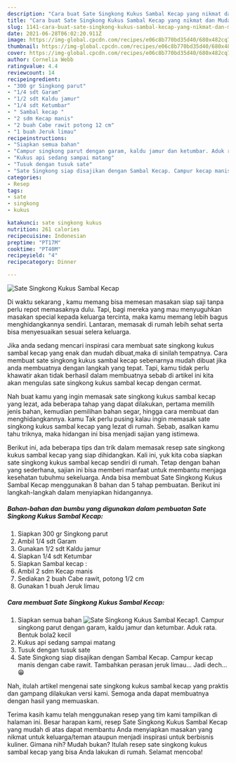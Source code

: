```yaml
---
description: "Cara buat Sate Singkong Kukus Sambal Kecap yang nikmat dan Mudah Dibuat"
title: "Cara buat Sate Singkong Kukus Sambal Kecap yang nikmat dan Mudah Dibuat"
slug: 1141-cara-buat-sate-singkong-kukus-sambal-kecap-yang-nikmat-dan-mudah-dibuat
date: 2021-06-28T06:02:20.911Z
image: https://img-global.cpcdn.com/recipes/e06c8b770bd35d40/680x482cq70/sate-singkong-kukus-sambal-kecap-foto-resep-utama.jpg
thumbnail: https://img-global.cpcdn.com/recipes/e06c8b770bd35d40/680x482cq70/sate-singkong-kukus-sambal-kecap-foto-resep-utama.jpg
cover: https://img-global.cpcdn.com/recipes/e06c8b770bd35d40/680x482cq70/sate-singkong-kukus-sambal-kecap-foto-resep-utama.jpg
author: Cornelia Webb
ratingvalue: 4.4
reviewcount: 14
recipeingredient:
- "300 gr Singkong parut"
- "1/4 sdt Garam"
- "1/2 sdt Kaldu jamur"
- "1/4 sdt Ketumbar"
- " Sambal kecap "
- "2 sdm Kecap manis"
- "2 buah Cabe rawit potong 12 cm"
- "1 buah Jeruk limau"
recipeinstructions:
- "Siapkan semua bahan"
- "Campur singkong parut dengan garam, kaldu jamur dan ketumbar. Aduk rata. Bentuk bola2 kecil"
- "Kukus api sedang sampai matang"
- "Tusuk dengan tusuk sate"
- "Sate Singkong siap disajikan dengan Sambal Kecap. Campur kecap manis dengan cabe rawit. Tambahkan perasan jeruk limau... Jadi dech... 😁"
categories:
- Resep
tags:
- sate
- singkong
- kukus

katakunci: sate singkong kukus 
nutrition: 261 calories
recipecuisine: Indonesian
preptime: "PT17M"
cooktime: "PT40M"
recipeyield: "4"
recipecategory: Dinner

---
```



![Sate Singkong Kukus Sambal Kecap](https://img-global.cpcdn.com/recipes/e06c8b770bd35d40/680x482cq70/sate-singkong-kukus-sambal-kecap-foto-resep-utama.jpg)

Di waktu  sekarang , kamu memang bisa memesan masakan siap saji tanpa perlu repot memasaknya dulu. Tapi, bagi mereka yang mau menyuguhkan masakan special kepada keluarga tercinta, maka kamu memang lebih bagus menghidangkannya sendiri. Lantaran, memasak di rumah lebih sehat serta bisa menyesuaikan sesuai selera keluarga.

Jika anda sedang mencari inspirasi cara membuat sate singkong kukus sambal kecap yang enak dan mudah dibuat,maka di sinilah tempatnya. Cara membuat sate singkong kukus sambal kecap  sebenarnya mudah dibuat jika anda membuatnya dengan langkah yang tepat. Tapi, kamu tidak perlu khawatir akan tidak berhasil dalam membuatnya 
sebab di artikel ini kita akan mengulas sate singkong kukus sambal kecap dengan cermat.  



Nah buat kamu yang ingin memasak sate singkong kukus sambal kecap yang lezat, ada beberapa tahap yang dapat dilakukan, pertama memilih jenis bahan, kemudian pemilihan bahan segar, hingga cara membuat dan menghidangkannya. kamu Tak perlu pusing kalau ingin memasak sate singkong kukus sambal kecap yang lezat di rumah. Sebab, asalkan kamu  tahu triknya, maka hidangan ini bisa menjadi sajian yang istimewa.

Berikut ini, ada beberapa tips dan trik dalam memasak resep sate singkong kukus sambal kecap yang siap dihidangkan. Kali ini, yuk kita coba siapkan sate singkong kukus sambal kecap sendiri di rumah. Tetap dengan bahan yang sederhana, sajian ini bisa memberi manfaat untuk membantu menjaga kesehatan tubuhmu sekeluarga. Anda bisa membuat Sate Singkong Kukus Sambal Kecap menggunakan 8 bahan dan 5 tahap pembuatan. Berikut ini langkah-langkah dalam menyiapkan hidangannya.

<!--inarticleads1-->

##### Bahan-bahan dan bumbu yang digunakan dalam pembuatan Sate Singkong Kukus Sambal Kecap:

1. Siapkan 300 gr Singkong parut
1. Ambil 1/4 sdt Garam
1. Gunakan 1/2 sdt Kaldu jamur
1. Siapkan 1/4 sdt Ketumbar
1. Siapkan  Sambal kecap :
1. Ambil 2 sdm Kecap manis
1. Sediakan 2 buah Cabe rawit, potong 1/2 cm
1. Gunakan 1 buah Jeruk limau




<!--inarticleads2-->

##### Cara membuat Sate Singkong Kukus Sambal Kecap:

1. Siapkan semua bahan
<img src="https://img-global.cpcdn.com/steps/cc167e623ba7bfa0/160x128cq70/sate-singkong-kukus-sambal-kecap-langkah-memasak-1-foto.jpg" alt="Sate Singkong Kukus Sambal Kecap">1. Campur singkong parut dengan garam, kaldu jamur dan ketumbar. Aduk rata. Bentuk bola2 kecil
1. Kukus api sedang sampai matang
1. Tusuk dengan tusuk sate
1. Sate Singkong siap disajikan dengan Sambal Kecap. Campur kecap manis dengan cabe rawit. Tambahkan perasan jeruk limau... Jadi dech... 😁




Nah, itulah artikel mengenai  sate singkong kukus sambal kecap  yang praktis dan gampang dilakukan versi kami. Semoga anda dapat membuatnya dengan hasil yang memuaskan. 

Terima kasih kamu telah menggunakan resep yang tim kami tampilkan di halaman ini. Besar harapan kami, resep  Sate Singkong Kukus Sambal Kecap yang mudah di atas dapat membantu Anda menyiapkan masakan yang nikmat untuk keluarga/teman ataupun menjadi inspirasi untuk berbisnis kuliner. Gimana nih? Mudah bukan? Itulah resep sate singkong kukus sambal kecap yang bisa Anda lakukan di rumah. Selamat mencoba!

